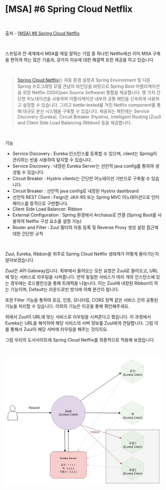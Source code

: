 # [MSA] #6 Spring Cloud Netflix

<br/>

출처 - [[MSA] #6 Spring Cloud Netflix](https://alwayspr.tistory.com/22)

<br/>

스프링과 전 세계에서 MSA를 제일 잘하는 기업 중 하나인 Netflix에선 이미 MSA 구축을 편하게 하는 많은 기술과, 갖가지 이슈에 대한 해결책 또한 제공을 하고 있습니다.

<br/>

> [Spring Cloud Netflix](https://cloud.spring.io/spring-cloud-netflix/reference/html/)는 자동 환경 설정과 Spring Environment 및 다른 Spring 프로그래밍 모델 관념의 바인딩을 바탕으로 Spring Boot 어플리케이션을 위한 Netflix OSS(Open Source Software) 통합을 제공합니다. 몇 가지 간단한 어노테이션을 사용하여 어플리케이션 내부의 공통 패턴을 신속하게 사용하고 설정할 수 있습니다. 그리고 battle-tested를 거친 Netflix component를 통해 대규모 분산 시스템을 구축할 수 있습니다. 제공되는 패턴에는 Service Discovery (Eureka), Circuit Breaker (Hystrix), Intelligent Routing (Zuul) and Client Side Load Balancing (Ribbon) 등을 제공합니다.

<br/>

기능

- Service Discovery : Eureka 인스턴스를 등록할 수 있으며, client는 Spring이 관리하는 빈을 사용하여 탐지할 수 있습니다.
- Service Discovery : 내장된 Eureka Server는 선언적 java config를 통하여 생성될 수 있습니다.
- Circuit Breaker : Hystrix clients는 간단한 어노테이션 기반으로 구축될 수 있습니다.
- Circuit Breaker : 선언적 java config로 내장된 Hystrix dashboard
- 선언적 REST Client : Feign은 JAX-RS 또는 Spring MVC 어노테이션으로 인터페이스를 동적으로 구현합니다.
- Client Side Load Balancer: Ribbon
- External Configuration : Spring 환경에서 Archaius로 연결 (Spring Boot를 사용하여 Netflix 구성 요소를 설정 가능)
- Router and Filter : Zuul 필터의 자동 등록 및 Reverse Proxy 생성 설정 접근에 대한 간단한 규칙

<br/>

Zuul, Eureka, Ribbon을 위주로 Spring Cloud Netflix 생태계가 어떻게 돌아가는지 알아보겠습니다.

Zuul은 API Gateway입니다. 외부에서 들어오는 모든 요청은 Zuul로 들어오고, URL에 맞는 서비스로 라우팅을 시켜줍니다. 만약 동일한 서비스가 여러 개의 인스턴스에 있는 경우에는 로드밸런싱을 통해 트래픽을 나눕니다. 이는 Zuul에 내장된 Ribbon이 하는 기능이며, Default는 라운드로빈 방식에 의해 분산이 됩니다.

또한 Filter 기능을 통하여 로깅, 인증, 모니터링, CORS 정책 같은 서비스 간의 공통된 기능을 처리할 수 있습니다. 이외의 기능은 이곳을 통해 확인해주세요.

위에서 Zuul이 URL에 맞는 서비스로 라우팅을 시켜준다고 했습니다. 이 과정에서 Eureka는 URL을 해석하여 해당 서비스의 서버 정보를 Zuul에게 전달합니다. 그럼 이를 통해서 Zuul이 해당 서버에 라우팅을 해주는 것이지요.

그럼 우리의 도서사이트에 Spring Cloud Netflix를 최종적으로 적용해 보겠습니다.

<br/>

![images](images/20191128-1508-15.png)

<br/>
